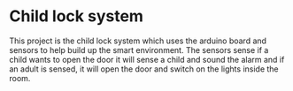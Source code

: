 # Child lock system

This project is the child lock system which uses the arduino board and sensors to help build up the smart environment. The sensors sense if a child wants to open the door it will sense a child and sound the alarm and if an adult is sensed, it will open the door and switch on the lights inside the room.
